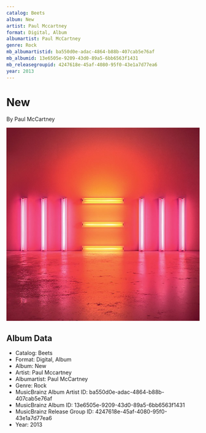 ```yaml
---
catalog: Beets
album: New
artist: Paul Mccartney
format: Digital, Album
albumartist: Paul McCartney
genre: Rock
mb_albumartistid: ba550d0e-adac-4864-b88b-407cab5e76af
mb_albumid: 13e6505e-9209-43d0-89a5-6bb6563f1431
mb_releasegroupid: 4247618e-45af-4080-95f0-43e1a7d77ea6
year: 2013
---
```


# New

By Paul McCartney

![](../../assets/beetscovers/Paul_Mccartney-New.jpg)

## Album Data

- Catalog: Beets
- Format: Digital, Album
- Album: New
- Artist: Paul Mccartney
- Albumartist: Paul McCartney
- Genre: Rock
- MusicBrainz Album Artist ID: ba550d0e-adac-4864-b88b-407cab5e76af
- MusicBrainz Album ID: 13e6505e-9209-43d0-89a5-6bb6563f1431
- MusicBrainz Release Group ID: 4247618e-45af-4080-95f0-43e1a7d77ea6
- Year: 2013

